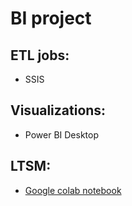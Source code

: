 # BI project
## ETL jobs: 
 - SSIS
## Visualizations:
 - Power BI Desktop
## LTSM:
 - [Google colab notebook](https://drive.google.com/file/d/1Dm_H1-2SI9Mz2jPaS8j9iZfeMB47JJh3/view?usp=sharing)